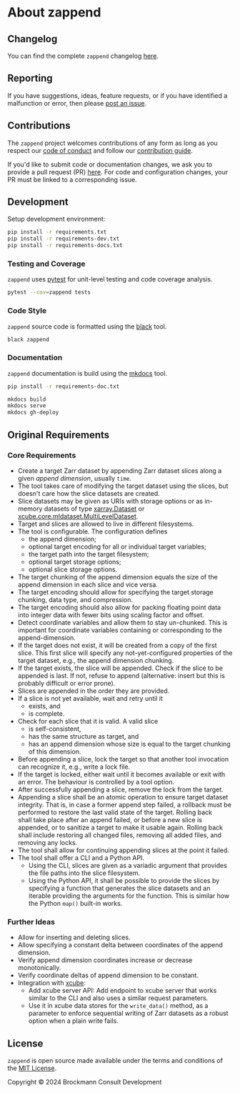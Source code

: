 # About zappend

## Changelog

You can find the complete `zappend` changelog 
[here](https://github.com/bcdev/zappend/blob/main/CHANGES.md). 

## Reporting

If you have suggestions, ideas, feature requests, or if you have identified
a malfunction or error, then please 
[post an issue](https://github.com/bcdev/zappend/issues). 

## Contributions

The `zappend` project welcomes contributions of any form
as long as you respect our 
[code of conduct](https://github.com/bcdev/zappend/blob/main/CODE_OF_CONDUCT.md)
and follow our 
[contribution guide](https://github.com/bcdev/zappend/blob/main/CONTRIBUTING.md).

If you'd like to submit code or documentation changes, we ask you to provide a 
pull request (PR) 
[here](https://github.com/bcdev/zappend/pulls). 
For code and configuration changes, your PR must be linked to a 
corresponding issue. 

## Development

Setup development environment:

```bash
pip install -r requirements.txt
pip install -r requirements-dev.txt
pip install -r requirements-docs.txt
```

### Testing and Coverage

`zappend` uses [pytest](https://docs.pytest.org/) for unit-level testing 
and code coverage analysis.

```bash
pytest --cov=zappend tests
```

### Code Style

`zappend` source code is formatted using the [black](https://black.readthedocs.io/) tool.

```bash
black zappend
```

### Documentation

`zappend` documentation is build using the [mkdocs](https://www.mkdocs.org/) tool.

```bash
pip install -r requirements-doc.txt

mkdocs build
mkdocs serve
mkdocs gh-deploy
```

## Original Requirements

### Core Requirements

* Create a target Zarr dataset by appending Zarr dataset slices along a 
  given *append dimension*, usually `time`.   
* The tool takes care of modifying the target dataset using the slices,
  but doesn't care how the slice datasets are created.
* Slice datasets may be given as URIs with storage options or as 
  in-memory datasets of type 
  [xarray.Dataset](https://docs.xarray.dev/en/stable/generated/xarray.Dataset.html)
  or 
  [xcube.core.mldataset.MultiLevelDataset](https://xcube.readthedocs.io/en/latest/mldatasets.html).
* Target and slices are allowed to live in different filesystems.
* The tool is configurable. The configuration defines 
    - the append dimension;
    - optional target encoding for all or individual target variables;
    - the target path into the target filesystem;
    - optional target storage options;
    - optional slice storage options.
* The target chunking of the append dimension equals the size of the append 
  dimension in each slice and vice versa. 
* The target encoding should allow for specifying the target storage chunking, 
  data type, and compression. 
* The target encoding should also allow for packing floating point data into 
  integer data with fewer bits using scaling factor and offset.
* Detect coordinate variables and allow them to stay un-chunked.
  This is important for coordinate variables containing or corresponding 
  to the append-dimension.
* If the target does not exist, it will be created from a copy of the first 
  slice. This first slice will specify any not-yet-configured properties
  of the target dataset, e.g., the append dimension chunking.
* If the target exists, the slice will be appended. Check if the slice to be 
  appended is last. If not, refuse to append (alternative: insert but this is 
  probably difficult or error prone).
* Slices are appended in the order they are provided.
* If a slice is not yet available, wait and retry until it 
    - exists, and
    - is complete.
* Check for each slice that it is valid. A valid slice
    - is self-consistent, 
    - has the same structure as target, and
    - has an append dimension whose size is equal to the target chunking of
      this dimension.
* Before appending a slice, lock the target so that another tool invocation 
  can recognize it, e.g., write a lock file.
* If the target is locked, either wait until it becomes available or exit 
  with an error. The behaviour is controlled by a tool option.
* After successfully appending a slice, remove the lock from the target.
* Appending a slice shall be an atomic operation to ensure target dataset 
  integrity. That is, in case a former append step failed, a rollback must
  be performed to restore the last valid state of the target. Rolling back  
  shall take place after an append failed, or before a new slice is appended,
  or to sanitize a target to make it usable again. Rolling back shall 
  include restoring all changed files, removing all added files, 
  and removing any locks. 
* The tool shall allow for continuing appending slices at the point
  it failed.
* The tool shall offer a CLI and a Python API.
    - Using the CLI, slices are given as a variadic argument that provides the 
      file paths into the slice filesystem.
    - Using the Python API, it shall be possible to provide the slices by 
      specifying a function that generates the slice datasets and an
      iterable providing the arguments for the function.
      This is similar how the Python `map()` built-in works.

### Further Ideas

* Allow for inserting and deleting slices.
* Allow specifying a constant delta between coordinates of the append dimension.
* Verify append dimension coordinates increase or decrease monotonically. 
* Verify coordinate deltas of append dimension to be constant. 
* Integration with [xcube](https://github.com/dcs4cop/xcube):
    - Add xcube server API: Add endpoint to xcube server that works similar 
      to the CLI and also uses a similar request parameters.
    - Use it in xcube data stores for the `write_data()` method, as a parameter 
      to enforce sequential writing of Zarr datasets as a robust option when a 
      plain write fails.


## License

`zappend` is open source made available under the terms and conditions of the 
[MIT License](https://github.com/bcdev/zappend/blob/main/LICENSE).

Copyright © 2024 Brockmann Consult Development
